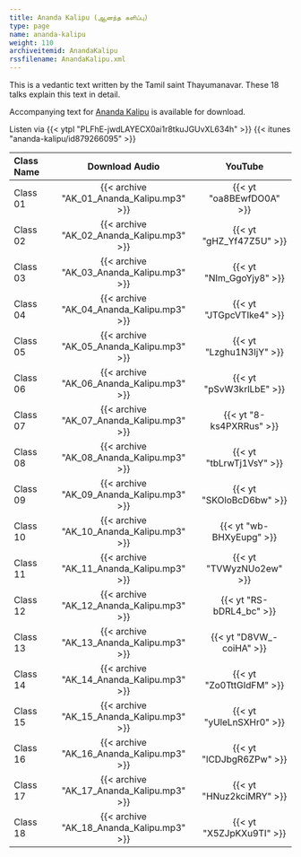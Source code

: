 ```yaml
---
title: Ananda Kalipu (ஆனந்த களிப்பு)
type: page
name: ananda-kalipu
weight: 110
archiveitemid: AnandaKalipu
rssfilename: AnandaKalipu.xml
---
```


This is a vedantic text written by the Tamil saint Thayumanavar. These 18 talks explain this text in detail.

Accompanying text for [Ananda Kalipu](https://archive.org/download/VedanticTexts/Ananda_Kalipu.pdf) is available for download.

Listen via {{< ytpl "PLFhE-jwdLAYECX0ai1r8tkuJGUvXL634h" >}} {{< itunes "ananda-kalipu/id879266095" >}}

Class Name | Download Audio | YouTube
:---|:---:|:---:
Class 01 | {{< archive "AK_01_Ananda_Kalipu.mp3" >}} | {{< yt "oa8BEwfDO0A" >}}
Class 02 | {{< archive "AK_02_Ananda_Kalipu.mp3" >}} | {{< yt "gHZ_Yf47Z5U" >}}
Class 03 | {{< archive "AK_03_Ananda_Kalipu.mp3" >}} | {{< yt "NIm_GgoYjy8" >}}
Class 04 | {{< archive "AK_04_Ananda_Kalipu.mp3" >}} | {{< yt "JTGpcVTIke4" >}}
Class 05 | {{< archive "AK_05_Ananda_Kalipu.mp3" >}} | {{< yt "Lzghu1N3IjY" >}}
Class 06 | {{< archive "AK_06_Ananda_Kalipu.mp3" >}} | {{< yt "pSvW3krlLbE" >}}
Class 07 | {{< archive "AK_07_Ananda_Kalipu.mp3" >}} | {{< yt "8-ks4PXRRus" >}}
Class 08 | {{< archive "AK_08_Ananda_Kalipu.mp3" >}} | {{< yt "tbLrwTj1VsY" >}}
Class 09 | {{< archive "AK_09_Ananda_Kalipu.mp3" >}} | {{< yt "SKOloBcD6bw" >}}
Class 10 | {{< archive "AK_10_Ananda_Kalipu.mp3" >}} | {{< yt "wb-BHXyEupg" >}}
Class 11 | {{< archive "AK_11_Ananda_Kalipu.mp3" >}} | {{< yt "TVWyzNUo2ew" >}}
Class 12 | {{< archive "AK_12_Ananda_Kalipu.mp3" >}} | {{< yt "RS-bDRL4_bc" >}}
Class 13 | {{< archive "AK_13_Ananda_Kalipu.mp3" >}} | {{< yt "D8VW_-coiHA" >}}
Class 14 | {{< archive "AK_14_Ananda_Kalipu.mp3" >}} | {{< yt "Zo0TttGIdFM" >}}
Class 15 | {{< archive "AK_15_Ananda_Kalipu.mp3" >}} | {{< yt "yUleLnSXHr0" >}}
Class 16 | {{< archive "AK_16_Ananda_Kalipu.mp3" >}} | {{< yt "lCDJbgR6ZPw" >}}
Class 17 | {{< archive "AK_17_Ananda_Kalipu.mp3" >}} | {{< yt "HNuz2kciMRY" >}}
Class 18 | {{< archive "AK_18_Ananda_Kalipu.mp3" >}} | {{< yt "X5ZJpKXu9TI" >}}
